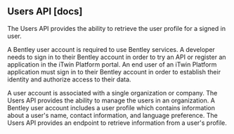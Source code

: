 ## Users API [docs]

The Users API provides the ability to retrieve the user profile for a signed in user.

A Bentley user account is required to use Bentley services. A developer needs to sign in to their Bentley account in order to try an API or register an application in the iTwin Platform portal. An end user of an iTwin Platform application must sign in to their Bentley account in order to establish their identity and authorize access to their data.

A user account is associated with a single organization or company. The Users API provides the ability to manage the users in an organization. A Bentley user account includes a user profile which contains information about a user's name, contact information, and language preference. The Users API provides an endpoint to retrieve information from a user's profile.
